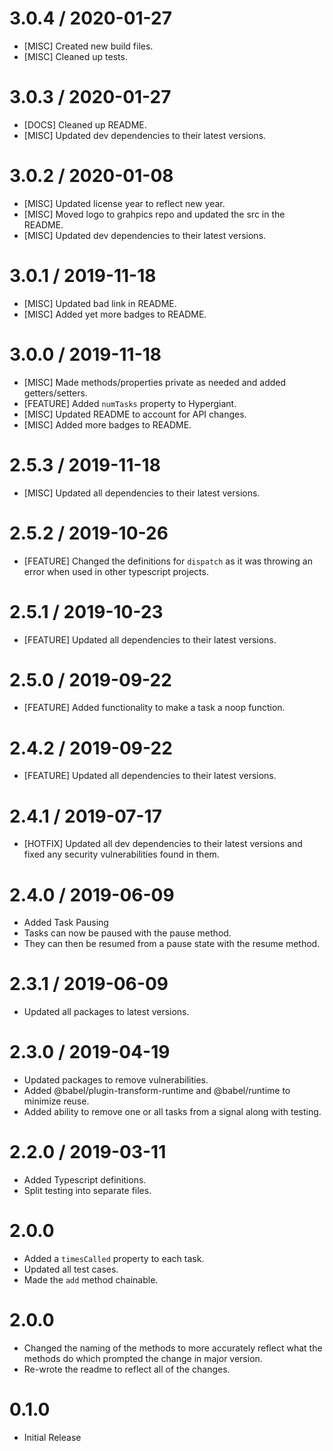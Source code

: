 3.0.4 / 2020-01-27
==================
* [MISC] Created new build files.
* [MISC] Cleaned up tests.

3.0.3 / 2020-01-27
==================
* [DOCS] Cleaned up README.
* [MISC] Updated dev dependencies to their latest versions.

3.0.2 / 2020-01-08
==================
* [MISC] Updated license year to reflect new year.
* [MISC] Moved logo to grahpics repo and updated the src in the README.
* [MISC] Updated dev dependencies to their latest versions.

3.0.1 / 2019-11-18
==================
* [MISC] Updated bad link in README.
* [MISC] Added yet more badges to README.

3.0.0 / 2019-11-18
==================
* [MISC] Made methods/properties private as needed and added getters/setters.
* [FEATURE] Added `numTasks` property to Hypergiant.
* [MISC] Updated README to account for API changes.
* [MISC] Added more badges to README.

2.5.3 / 2019-11-18
==================
* [MISC] Updated all dependencies to their latest versions.

2.5.2 / 2019-10-26
==================
* [FEATURE] Changed the definitions for `dispatch` as it was throwing an error when used in other typescript projects.

2.5.1 / 2019-10-23
==================
* [FEATURE] Updated all dependencies to their latest versions.

2.5.0 / 2019-09-22
==================
* [FEATURE] Added functionality to make a task a noop function.

2.4.2 / 2019-09-22
==================
* [FEATURE] Updated all dependencies to their latest versions.

2.4.1 / 2019-07-17
==================
* [HOTFIX] Updated all dev dependencies to their latest versions and fixed any security vulnerabilities found in them.

2.4.0 / 2019-06-09
==================
* Added Task Pausing
* Tasks can now be paused with the pause method.
* They can then be resumed from a pause state with the resume method.

2.3.1 / 2019-06-09
==================
* Updated all packages to latest versions.

2.3.0 / 2019-04-19
==================
* Updated packages to remove vulnerabilities.
* Added @babel/plugin-transform-runtime and @babel/runtime to minimize reuse.
* Added ability to remove one or all tasks from a signal along with testing.

2.2.0 / 2019-03-11
==================
* Added Typescript definitions.
* Split testing into separate files.

2.0.0
==================
* Added a `timesCalled` property to each task.
* Updated all test cases.
* Made the `add` method chainable.

2.0.0
==================
* Changed the naming of the methods to more accurately reflect what the methods do which prompted the change in major version.
* Re-wrote the readme to reflect all of the changes.

0.1.0
==================
* Initial Release
